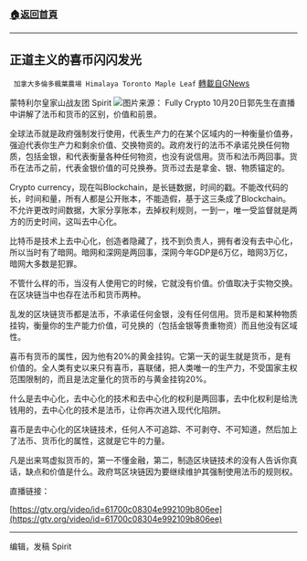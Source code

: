 ###  [:house:返回首頁](https://github.com/ourhimalayas/txt)
---


## 正道主义的喜币闪闪发光
` 加拿大多倫多楓葉農場 Himalaya Toronto Maple Leaf` [轉載自GNews](https://gnews.org/zh-hans/1608400/)

蒙特利尔皇家山战友团 Spirit
![](https://assets.gnews.org/wp-content/uploads/2021/10/Fiat-Money-Has-No-Intrinsic-Value-Says-Currency-Regulator.jpg)图片来源： Fully Crypto
10月20日郭先生在直播中讲解了法币和货币的区别，价值和前景。

全球法币就是政府强制发行使用，代表生产力的在某个区域内的一种衡量价值券，强迫代表你生产力和剩余价值、交换物资的。政府发行的法币不承诺兑换任何物质，包括金银，和代表衡量各种任何物资，也没有说信用。货币和法币两回事。货币在法币之前，代表金银价值的可兑换券。货币过去是拿金、银、物质锚定的。

Crypto currency，现在叫Blockchain，是长链数据，时间的戳。不能改代码的长，时间和量，所有人都是公开账本，不能造假，基于这三条成了Blockchain。不允许更改时间数据，大家分享账本，去掉权利规则，一到一，唯一受监督就是两方的历史时间，这叫去中心化。

比特币是技术上去中心化，创造者隐藏了，找不到负责人，拥有者没有去中心化，所以当时有了暗网。暗网和深网是两回事，深网今年GDP是6万亿，暗网3万亿，暗网大多数是犯罪。

不管什么样的币，当沒有人使用它的时候，它就没有价值。价值取决于实物交换。在区块链当中也存在法币和货币两种。

乱发的区块链货币都是法币，不承诺任何金银，没有任何信用。货币是和某种物质挂钩，衡量你的生产能力价值，可兑换的（包括金银等贵重物资）而且他没有区域性。

喜币有货币的属性，因为他有20%的黄金挂钩。它第一天的诞生就是货币，是有价值的。全人类有史以来只有喜币，喜联储，把人类唯一的生产力，不受国家主权范围限制的，而且是法定量化的货币的与黄金挂钩20%。

什么是去中心化，去中心化的技术和去中心化的权利是两回事，去中化权利是给洗钱用的，去中心化的技术是法币，让你再次进入现代化陷阱。

喜币是去中心化的区块链技术，任何人不可追踪、不可剥夺、不可知道，然后加上了法币、货币化的属性，这就是它牛的力量。

凡是出来骂虚拟货币的，第一不懂金融，第二，制造区块链技术的没有人告诉你真话，缺点和价值是什么。政府骂区块链因为要继续维护其强制使用法币的规则权。

直播链接：

[https://gtv.org/video/id=61700c08304e992109b806ee](https://gtv.org/video/id=61700c08304e992109b806ee)

* * *

编辑，发稿 Spirit
